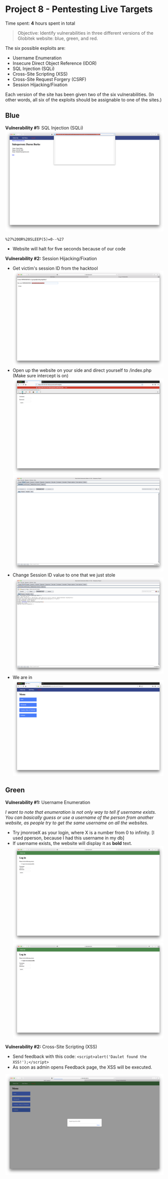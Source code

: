 # Project 8 - Pentesting Live Targets

Time spent: **4** hours spent in total

> Objective: Identify vulnerabilities in three different versions of the Globitek website: blue, green, and red.

The six possible exploits are:
* Username Enumeration
* Insecure Direct Object Reference (IDOR)
* SQL Injection (SQLi)
* Cross-Site Scripting (XSS)
* Cross-Site Request Forgery (CSRF)
* Session Hijacking/Fixation

Each version of the site has been given two of the six vulnerabilities. (In other words, all six of the exploits should be assignable to one of the sites.)

## Blue

**Vulnerability #1:** SQL Injection (SQLi)
![Inject this code instead of ID of a salesperson](./1.png)
  ```
  %27%20OR%20SLEEP(5)=0--%27
  ```
* Website will halt for five seconds because of our code

**Vulnerability #2:** Session Hijacking/Fixation

* Get victim's session ID from the hacktool
![Session Hijacking 1](./2.png)
* Open up the website on your side and direct yourself to /index.php (Make sure intercept is on)
![Session Hijacking 2](./3.png)
![Session Hijacking 3](./4.png)
* Change Session ID value to one that we just stole
![Session Hijacking 4](./5.png)
* We are in
![Session Hijacking 5](./6.png)

## Green

**Vulnerability #1:** Username Enumeration

*I want to note that enumeration is not only way to tell if username exists. You can basically guess or use a username of the person from another website, as people try to get the same username on all the websites.*

* Try jmonroeX as your login, where X is a number from 0 to infinity. [I used pperson, because I had this username in my db]
* If username exists, the website will display it as **bold** text.
![Enumeration](./7.png)
![Enumeration](./8.png)

**Vulnerability #2:** Cross-Site Scripting (XSS)

- Send feedback with this code: `<script>alert('Daulet found the XSS!');</script>`
- As soon as admin opens Feedback page, the XSS will be executed.

![XSS](./9.png)
